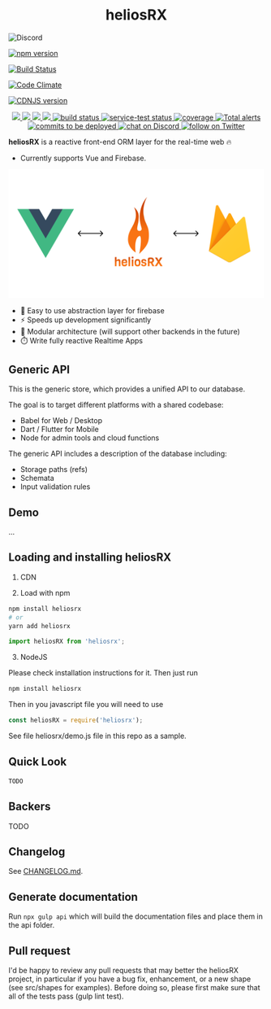 <h1 align="center">heliosRX</h1>

![Discord](https://img.shields.io/discord/655646290507464743?label=discord&logo=discord)

[![npm version](https://badge.fury.io/js/heliosrx.svg)](http://badge.fury.io/js/heliosrx)

[![Build Status](https://travis-ci.org/heliosrx/heliosrx.png)](https://travis-ci.org/heliosrx/heliosrx)

[![Code Climate](https://codeclimate.com/github/heliosrx/heliosrx/badges/gpa.svg)](https://codeclimate.com/github/heliosrx/heliosrx)

[![CDNJS version](https://img.shields.io/cdnjs/v/heliosrx.svg)](https://cdnjs.com/libraries/heliosrx)

<p align="center">
  <a href="https://github.com/badges/shields/graphs/contributors" alt="Contributors">
    <img src="https://img.shields.io/github/contributors/badges/shields" />
  </a>
  <a href="#backers" alt="Backers on Open Collective">
    <img src="https://img.shields.io/opencollective/backers/shields" />
  </a>
  <a href="#sponsors" alt="Sponsors on Open Collective">
    <img src="https://img.shields.io/opencollective/sponsors/shields" />
  </a>
  <a href="https://github.com/badges/shields/pulse" alt="Activity">
    <img src="https://img.shields.io/github/commit-activity/m/badges/shields" />
  </a>
  <a href="https://circleci.com/gh/badges/shields/tree/master">
    <img src="https://img.shields.io/circleci/project/github/badges/shields/master" alt="build status" />
  </a>
  <a href="https://circleci.com/gh/badges/daily-tests">
    <img src="https://img.shields.io/circleci/project/github/badges/daily-tests?label=service%20tests" alt="service-test status">
  </a>
  <a href="https://coveralls.io/github/badges/shields">
    <img src="https://img.shields.io/coveralls/github/badges/shields" alt="coverage">
  </a>
  <a href="https://lgtm.com/projects/g/badges/shields/alerts/">
    <img src="https://img.shields.io/lgtm/alerts/g/badges/shields" alt="Total alerts"/>
  </a>
  <a href="https://github.com/badges/shields/compare/gh-pages...master">
    <img src="https://img.shields.io/github/commits-since/badges/shields/gh-pages?label=commits%20to%20be%20deployed" alt="commits to be deployed">
  </a>
  <a href="https://discord.gg/HjJCwm5">
    <img src="https://img.shields.io/discord/308323056592486420?logo=discord" alt="chat on Discord">
  </a>
  <a href="https://twitter.com/intent/follow?screen_name=shields_io">
    <img src="https://img.shields.io/twitter/follow/shields_io?style=social&logo=twitter" alt="follow on Twitter">
  </a>
</p>

**heliosRX** is a reactive front-end ORM layer for the real-time web 🔥
- Currently supports Vue and Firebase.

 ![heliosRX](./docs/docs/.vuepress/public/helios-rx.png)

- 🍭 Easy to use abstraction layer for firebase
- ⚡ Speeds up development significantly
- 🔌 Modular architecture (will support other backends in the future)
- ⏱️ Write fully reactive Realtime Apps

## Generic API

 This is the generic store, which provides a unified API to our database.

 The goal is to target different platforms with a shared codebase:

 - Babel for Web / Desktop
 - Dart / Flutter for Mobile
 - Node for admin tools and cloud functions

 The generic API includes a description of the database including:

 - Storage paths (refs)
 - Schemata
 - Input validation rules

## Demo

...

## Loading and installing heliosRX

1. CDN

2. Load with npm
```bash
npm install heliosrx
# or
yarn add heliosrx
```

```javascript
import heliosRX from 'heliosrx';
```

3. NodeJS

Please check installation instructions for it. Then just run

```bash
npm install heliosrx
```

Then in you javascript file you will need to use

```javascript
const heliosRX = require('heliosrx');
```

See file heliosrx/demo.js file in this repo as a sample.

## Quick Look

```js
TODO
```

## Backers

TODO

## Changelog

See [CHANGELOG.md](./CHANGELOG.md).

## Generate documentation

Run `npx gulp api` which will build the documentation files and place them in the api folder.

## Pull request

I'd be happy to review any pull requests that may better the heliosRX project, in particular if you have a bug fix, enhancement, or a new shape (see src/shapes for examples). Before doing so, please first make sure that all of the tests pass (gulp lint test).
